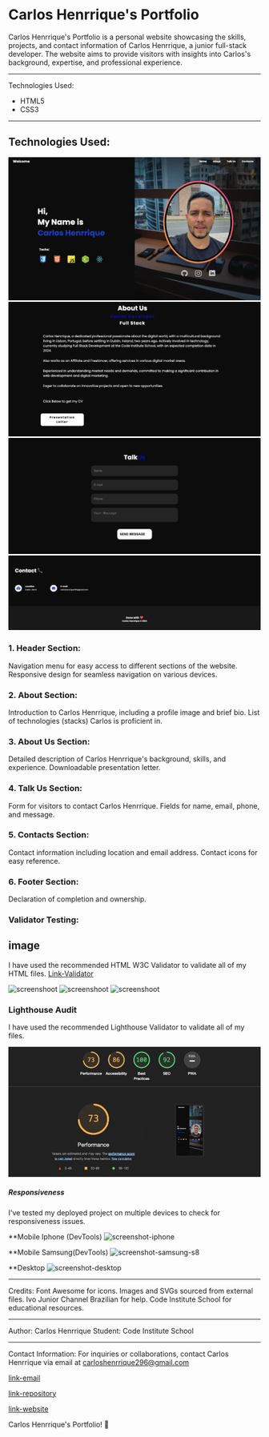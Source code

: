 
# Carlos Henrrique's Portfolio

Carlos Henrrique's Portfolio is a personal website showcasing the skills, projects, and contact information of Carlos Henrrique, a junior full-stack developer. The website aims to provide visitors with insights into Carlos's background, expertise, and professional experience.

---

Technologies Used:

- HTML5
- CSS3

---

## Technologies Used:

![screenshoot](./assets/img/screen-top-website.png)
![screenshoot](./assets/img/screen-about-website.png)
![screenshoot](./assets/img/screen-form-website.png)
![screenshoot](./assets/img/screen-footer-website.png)

### 1. Header Section:

Navigation menu for easy access to different sections of the website.
Responsive design for seamless navigation on various devices.

### 2. About Section:

Introduction to Carlos Henrrique, including a profile image and brief bio.
List of technologies (stacks) Carlos is proficient in.

### 3. About Us Section:

Detailed description of Carlos Henrrique's background, skills, and experience.
Downloadable presentation letter.

### 4. Talk Us Section:

Form for visitors to contact Carlos Henrrique.
Fields for name, email, phone, and message.

### 5. Contacts Section:

Contact information including location and email address.
Contact icons for easy reference.

### 6. Footer Section:

Declaration of completion and ownership.


### Validator Testing:

## image
I have used the recommended HTML W3C Validator to validate all of my HTML files.
[Link-Validator](https://validator.w3.org/)

![screenshoot](./assets/img/screen-shot-top-validator-w3)
![screenshoot](./assets/img/screen-shot-middle-validator-w3)
![screenshoot](./assets/img/screen-shot-final-validator-w3)


### Lighthouse Audit
I have used the recommended Lighthouse Validator to validate all of my files.

![screenshoot](./assets/img/screen-validator-front.png)


##### Responsiveness
I've tested my deployed project on multiple devices to check for responsiveness issues.

**Mobile Iphone (DevTools)
![screenshot-iphone](./assets/img/screen-shot-iphone-14)

**Mobile Samsung(DevTools)
![screenshot-samsung-s8](./assets/img/screen-shot-samsung-s8)

**Desktop
![screenshot-desktop](./assets/img/screen-shot-desktop)


---

Credits:
Font Awesome for icons.
Images and SVGs sourced from external files.
Ivo Junior Channel Brazilian for help.
Code Institute School for educational resources.


---
Author:
Carlos Henrrique
Student: Code Institute School

---

Contact Information:
For inquiries or collaborations, 
contact Carlos Henrrique via email at carloshenrrique296@gmail.com

[link-email](carloshenrrique296@gmail.com)

[link-repository](https://github.com/soucarloshenrrique/project01code.git)

[link-website](https://portfolio-chv-project1.netlify.app/)

Carlos Henrrique's Portfolio! 🚀
